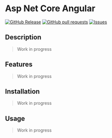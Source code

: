 # Asp Net Core Angular
[![GitHub Release](https://img.shields.io/github/release/zjayers/asp.net.core.angular.svg?style=flat)](https://github.com/zjayers/asp.net.core.angular/releases)
[![GitHub pull requests](https://img.shields.io/github/issues-pr/zjayers/asp.net.core.angular.svg?style=flat)](https://github.com/zjayers/asp.net.core.angular/pulls)
[![Issues](https://img.shields.io/github/issues-raw/zjayers/asp.net.core.angular.svg?maxAge=25000)](https://github.com/zjayers/asp.net.core.angular/issues)

## Description

> Work in progress

## Features

> Work in progress

## Installation

> Work in progress

## Usage

> Work in progress
